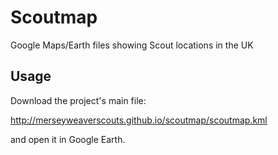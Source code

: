 # Scoutmap

Google Maps/Earth files showing Scout locations in the UK

## Usage

Download the project's main file:

http://merseyweaverscouts.github.io/scoutmap/scoutmap.kml

and open it in Google Earth.
